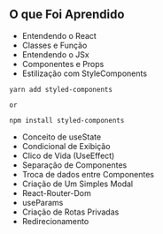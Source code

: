 ## O que Foi Aprendido

- Entendendo o React
- Classes e Função
- Entendendo o JSx
- Componentes e Props
- Estilização com StyleComponents
~~~ 
yarn add styled-components

or

npm install styled-components

~~~

- Conceito de useState
- Condicional de Exibição
- Clico de Vida (UseEffect)
- Separação de Componentes
- Troca de dados entre Componentes
- Criação de Um Simples Modal
- React-Router-Dom
- useParams
- Criação de Rotas Privadas
- Redirecionamento 